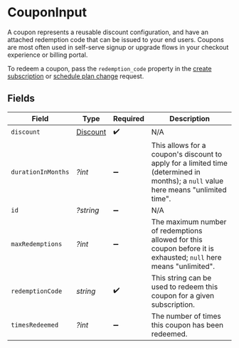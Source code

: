 # CouponInput

A coupon represents a reusable discount configuration, and have an attached redemption code that can be issued to your end users. Coupons are most often used in self-serve signup or upgrade flows in your checkout experience or billing portal.

To redeem a coupon, pass the `redemption_code` property in the [create subscription](https://docs.withorb.com/docs/orb-docs/api-reference/operations/create-a-subscription) or [schedule plan change](https://docs.withorb.com/docs/orb-docs/api-reference/operations/create-a-subscription-schedule-plan-change) request. 



## Fields

| Field                                                                                                                               | Type                                                                                                                                | Required                                                                                                                            | Description                                                                                                                         |
| ----------------------------------------------------------------------------------------------------------------------------------- | ----------------------------------------------------------------------------------------------------------------------------------- | ----------------------------------------------------------------------------------------------------------------------------------- | ----------------------------------------------------------------------------------------------------------------------------------- |
| `discount`                                                                                                                          | [Discount](../../models/shared/Discount.md)                                                                                         | :heavy_check_mark:                                                                                                                  | N/A                                                                                                                                 |
| `durationInMonths`                                                                                                                  | *?int*                                                                                                                              | :heavy_minus_sign:                                                                                                                  | This allows for a coupon's discount to apply for a limited time (determined in months); a `null` value here means "unlimited time". |
| `id`                                                                                                                                | *?string*                                                                                                                           | :heavy_minus_sign:                                                                                                                  | N/A                                                                                                                                 |
| `maxRedemptions`                                                                                                                    | *?int*                                                                                                                              | :heavy_minus_sign:                                                                                                                  | The maximum number of redemptions allowed for this coupon before it is exhausted; `null` here means "unlimited".                    |
| `redemptionCode`                                                                                                                    | *string*                                                                                                                            | :heavy_check_mark:                                                                                                                  | This string can be used to redeem this coupon for a given subscription.                                                             |
| `timesRedeemed`                                                                                                                     | *?int*                                                                                                                              | :heavy_minus_sign:                                                                                                                  | The number of times this coupon has been redeemed.                                                                                  |